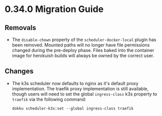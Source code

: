 # 0.34.0 Migration Guide

## Removals

- The `disable-chown` property of the `scheduler-docker-local` plugin has been removed. Mounted paths will no longer have file permissions changed during the pre-deploy phase. Files baked into the container image for herokuish builds will always be owned by the correct user.

## Changes

- The k3s scheduler now defaults to nginx as it's default proxy implementation. The traefik proxy implementation is still available, though users will need to set the global `ingress-class` k3s property to `traefik` via the following command:

    ```shell
    dokku scheduler-k3s:set --global ingress-class traefik
    ```
